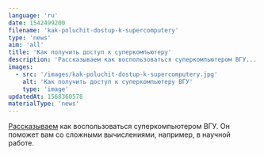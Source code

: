 ```yaml
---
language: 'ru'
date: 1542499200
filename: 'kak-poluchit-dostup-k-supercomputery'
type: 'news'
aim: 'all'
title: 'Как получить доступ к суперкомпьютеру'
description: 'Рассказываем как воспользоваться суперкомпьютером ВГУ...'
images:
  - src: '/images/kak-poluchit-dostup-k-supercomputery.jpg'
    alt: 'Как получить доступ к суперкомпьютеру ВГУ'
    type: 'image'
updatedAt: 1568360578
materialType: 'news'
---
```

[Рассказываем](https://vk.com/@physvsu-superkomputer-vgu) как воспользоваться суперкомпьютером ВГУ. Он поможет вам со сложными вычислениями, например, в научной работе.

